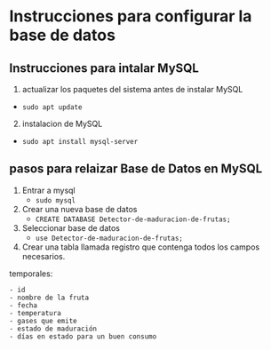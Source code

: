 # Instrucciones para configurar la base de datos

## Instrucciones para intalar MySQL
  1. actualizar los paquetes del sistema antes de instalar MySQL
  - `sudo apt update` 
  2. instalacion de MySQL
- `sudo apt install mysql-server` 

## pasos para relaizar Base de Datos en MySQL
1. Entrar a mysql
    - `sudo mysql`
2. Crear una nueva base de datos
    - `CREATE DATABASE Detector-de-maduracion-de-frutas;`
3. Seleccionar base de datos
    - `use Detector-de-maduracion-de-frutas;`
4. Crear una tabla llamada registro que contenga todos los campos necesarios.

 temporales:

    - id
    - nombre de la fruta
    - fecha
    - temperatura
    - gases que emite
    - estado de maduración
    - días en estado para un buen consumo
